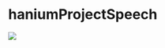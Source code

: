# haniumProjectSpeech
[![](http://img.youtube.com/vi/PwFPqpe7pgI/0.jpg)](http://www.youtube.com/watch?v=PwFPqpe7pgI "demonstration video")
